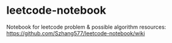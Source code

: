 # leetcode-notebook
Notebook for leetcode problem &amp; possible algorithm resources: https://github.com/Szhang577/leetcode-notebook/wiki
